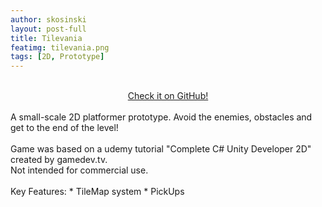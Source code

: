```yaml
---
author: skosinski
layout: post-full
title: Tilevania
featimg: tilevania.png
tags: [2D, Prototype]
---
```

<br>
<a style="text-align:center;display:block;margin-left:auto;margin-right:auto;" href="https://github.com/SKosinski/tilevania"> Check it on GitHub! </a> <br>
A small-scale 2D platformer prototype. Avoid the enemies, obstacles and get to the end of the level!<br>
<br>
Game was based on a udemy tutorial "Complete C# Unity Developer 2D" created by gamedev.tv.<br>
Not intended for commercial use.<br>
<br>
Key Features: 
* TileMap system
* PickUps

